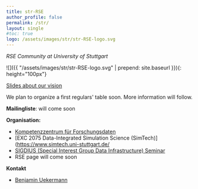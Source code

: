 ```yaml
---
title: str-RSE
author_profile: false
permalink: /str/
layout: single
#toc: true
logo: /assets/images/str/str-RSE-logo.svg
---
```


_RSE Community at University of Stuttgart_

![]({{ "/assets/images/str/str-RSE-logo.svg" | prepend: site.baseurl }}){: height="100px"}

[Slides about our vision](https://github.com/DE-RSE/projekte/files/6710388/stuttgart_rse.pdf)

We plan to organize a first regulars' table soon. More information will follow.

**Mailingliste**: will come soon

**Organisation:** 
  - [Kompetenzzentrum für Forschungsdaten](https://www.izus.uni-stuttgart.de/fokus/)
  - [EXC 2075 Data-Integrated Simulation Science (SimTech)](https://www.simtech.uni-stuttgart.de/
  - [SIGDIUS (Special Interest Group Data Infrastructure) Seminar](https://www.simtech.uni-stuttgart.de/events/workshops/sigdius-seminars/)
  - RSE page will come soon

**Kontakt**
  - [Benjamin Uekermann](https://www.ipvs.uni-stuttgart.de/departments/us3/)
